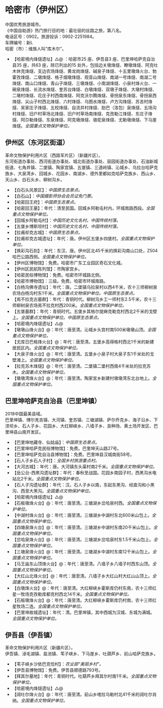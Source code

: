 # 哈密市（伊州区）  
中国优秀旅游城市。  
《中国自助游》热门旅行目的地：最壮丽的丝路之旅，第八名。  
电话区号：0902。旅游投诉：0902-2251984。  
车牌编号：新L  
哈密（市）：维族人叫“库木尔”。  

* 【哈密境内烽燧遗址】△@ ：哈密市25 座、伊吾县3 座、巴里坤哈萨克自治县35 座，共63 座，除已列出的15 处外，包括边关墩烽燧、瞭墩烽燧、阿克吐木休克烽燧、支边农场烽燧、黄龙岗烽燧、碱泉子烽燧、十五里墩烽火台、勃霍孜烽燧、二墩烽燧、格子烟墩烽燧、观音山烽燧、南湖一号烽燧、南湖二号烽燧、南山口烽燧、青山子烽燧、三墩烽燧、小南湖烽燧、小泉村烽火台、一碗泉烽燧、长流水烽燧、奎苏台烽燧、白墩烽燧、双墩子烽燧、大墩村烽燧、二墩村烽燧、花庄子村西南烽燧、阿克沃尔腾烽燧、骨拐泉东烽燧、骨拐泉西烽燧、尖山子村西北烽燧、六村烽燧、乌图水烽燧、卢方沟烽燧、苏吉村烽燧、吴家庄子烽燧、五校烽燧、自流井村烽燧、肋巴（洛包）泉烽燧、五场沟村烽燧、旧户村草场北烽燧、旧户村草场南烽燧、克孜勒江烽燧、东庄子烽燧、阿尕勒烽燧、东泉烽燧、阿克墩烽燧、骆驼泉烽燧、尤勒墩烽燧、下马崖烽燧。*全国重点文物保护单位。*  

## 伊州区（东河区街道）  
革命文物保护利用片区（西路军片区）（新疆片区）。  
东河街道办事处、西河街道办事处、城北街道办事处、丽园街道办事处、石油新城街道、七角井镇、二堡镇、陶家宫镇、五堡镇、三道岭镇、沁城乡、乌拉台哈萨克族乡、大泉湾乡、回城乡、花园乡、南湖乡、德外里都如克哈萨克族乡、西山乡、天山乡、白石头乡、柳树沟乡。  
* 【白石头风景区】：*中国原生态景点。*  
* 【白石山】：*中国摄影师协会会员证免门票。*  
* 【哈密回王府】：*中国原生态景点。*  
* 【哈密回王墓】：年代：清至民国。回城乡阿勒屯村内，环城南路西段。*全国重点文物保护单位。*  
* 【回城乡阿勒屯村】：*中国历史文化名村。中国传统村落。*  
* 【五堡乡博斯坦村】：*中国历史文化名村。中国传统村落。*  
* 【拉甫却克古城】：*中国原生态景点。*  
* 【拉甫却克古城遗址】：年代：唐。伊州区五堡乡四堡村。*全国重点文物保护单位。*  
* 【焕彩沟石刻】：年代：东汉、唐。伊州区北45千米的焕彩沟南山口处，Z504 哈巴公路西侧。*全国重点文物保护单位。*  
* 【伊州区博物馆】：免费。哈密市广东工业园区奇石文化城。  
* 【伊州区民航陈列馆】：市陶家宫乡。  
* 【哈密民俗博物馆】：免费。哈密市环城路北侧。  
* 【哈密市博物馆】：三级。免费。哈密市环城南路。  
* 【白杨沟佛寺遗址】：年代：唐。二堡镇乌拉泉村以西4千米，农十三师柳树泉农场白杨沟村东1千米。*全国重点文物保护单位。中国原生态景点。*  
* 【焉不拉克古墓群】：年代：青铜时代。柳树沟乡工一师村东2.5千米，农十三师柳树泉农场焉不拉克村西200米。*全国重点文物保护单位。*  
* 【五堡墓群】：年代：青铜时代。五堡乡其格尔提麻克勒克村西北2千米的戈壁上。*全国重点文物保护单位。中国原生态景点。*  
* 【哈密境内烽燧遗址】△@  
* 【墩墩山烽火台】@：年代：唐至清。沁城乡头宫村南500米墩墩山顶。*全国重点文物保护单位。*  
* 【尤库日巴格烽火台】@：年代：唐至清。五堡乡高得格村西北1千米的新建居民区内。*全国重点文物保护单位。*  
* 【大泉子烽火台】@：年代：唐至清。五堡乡小泉子村大泉子东1千米处的戈壁滩上。*全国重点文物保护单位。*  
* 【拉克苏木烽燧】@：年代：唐至清。二堡镇二堡村西南4千米处的拉克苏木。*全国重点文物保护单位。*  
* 【墩墩湾烽火台】@：年代：唐至清。陶家宮乡新建村墩墩湾东北台地上。*全国重点文物保护单位。*  

## 巴里坤哈萨克自治县（巴里坤镇）  
2018中国最美县域。  
巴里坤镇、博尔羌吉镇、大河镇、奎苏镇、三塘湖镇、萨尔乔克乡、海子沿乡、下涝坝乡、石人子乡、花园乡、大红柳峡乡、八墙子乡、良种场、黄土场开发区、巴里坤县山南开发区。  
* 【巴里坤地藏寺、仙姑庙】：*中国原生态景点。*  
* 【巴里坤哈萨克民俗博物馆】：免费。巴里坤天山路27号。  
* 【巴里坤哈萨克自治县博物馆】：免费。巴里坤县汉城南街58号。  
* 【石人子乡石人子村】：*全国乡村旅游重点村。*  
* 【大河古城】：年代：唐。大河镇东头渠村南2千米。*全国重点文物保护单位。*  
* 【岳公台-西黑沟遗址群】：年代：春秋至战国。花园乡南园子村，西黑沟水电站北2千米。*全国重点文物保护单位。*  
* 【石人子沟遗址群】：年代：汉。石人子乡以南，东起东黑沟、经直沟和小黑沟、西至大黑沟。*全国重点文物保护单位。*  
* 【哈密境内烽燧遗址】△@  
* 【石板墩烽火台】@：年代：唐至清。三塘湖乡岔哈泉村西。*全国重点文物保护单位。*  
* 【中湖村烽火台】@：年代：唐至清。三塘湖乡中湖村东北600米山包上。*全国重点文物保护单位。*  
* 【四塘泉烽火台】@：年代：唐至清。三塘湖乡中湖村东南20千米山包上。*全国重点文物保护单位。*  
* 【岔哈泉烽火台】@：年代：唐至清。三塘湖乡岔哈泉村东1.5千米山包上。*全国重点文物保护单位。*  
* 【三塘泉烽火台】@：年代：唐至清。三塘湖乡中湖村东南12千米山包上。*全国重点文物保护单位。*  
* 【马王庙东山顶烽火台】@：年代：唐至清。八墙子乡八墙子村西东山顶。*全国重点文物保护单位。*  
* 【大红山北烽火台】@：年代：唐至清。八墙子乡大红山村大红山山顶上。*全国重点文物保护单位。*  
* 【白墩烽火台】@：年代：唐至清。大红柳峡乡霍斯库仍村东南，农十三师红星一牧场克孜勒库都克村西北14千米。*全国重点文物保护单位。*  
* 【石板墩烽火台】@：年代：唐至清。大红柳峡乡霍斯库仍村南，农十三师红星牧场二连。*全国重点文物保护单位。*  
* 【巴里坤故城遗址】：年代：清。巴里坤镇，其中西城为汉城、东城为满城。*全国重点文物保护单位。*  
  
## 伊吾县（伊吾镇）  
革命文物保护利用片区（新疆片区）。  
伊吾镇、淖毛湖镇、盐池镇、苇子峡乡、下马崖乡、吐葫芦乡、前山哈萨克族乡。  
* 【苇子峡乡沙依巴克恰村】：*农业部“美丽乡村”。*  
* 【伊吾县博物馆】：免费。伊吾县顺德路793号。  
* 【拜其尔墓地】：年代：青铜时代。吐葫芦乡拜其尔村南1千米。*全国重点文物保护单位。*  
* 【哈密境内烽燧遗址】△@  
* 【阔吐尔烽火台】@：年代：唐至清。前山乡喀拉乌勒村北41千米的阔吐尔肖纳。*全国重点文物保护单位。*  